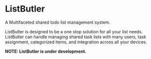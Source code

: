 # ListButler
A Multifaceted shared todo list management system.

ListButler is designed to be a one stop solution for all your list needs. ListButler can handle managing shared task lists with many users, task assignment, categorized items, and integration across all your devices.

**NOTE: ListButler is under development.**
